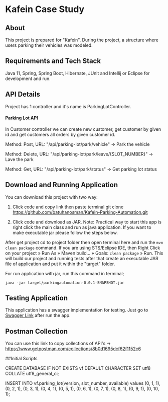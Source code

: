 #  Kafein Case Study

## About
This project is prepared for "Kafein". During the project, a structure where users parking their vehicles was modeled.

## Requirements and Tech Stack

Java 11, Spring, Spring Boot, Hibernate, JUnit and Intellij or Eclipse for development and run.

## API Details
Project has 1 controller and it's name is ParkingLotController.

#### Parking Lot API
In Customer controller we can create new customer, get customer by given id and get customers all orders by given customer id.

Method: Post, URL: "/api/parking-lot/park/vehicle" -> Park the vehicle

Method: Delete, URL: "/api/parking-lot/park/leave/{SLOT_NUMBER}" -> Lave the park

Method: Get, URL: "/api/parking-lot/park/status" -> Get parking lot status


## Download and Running Application

You can download this project with two way:
1) Click code and copy link then paste terminal  git clone https://github.com/batuhanosman/Kafein-Parking-Automation.git

2) Click code and download as JAR.
Note: Practical way to start this app is right click the main class and run as java application. If you want to make executable jar please follow the steps below.

After get project cd to project folder then open terminal here and run the
```mvn clean package```
command. If you are using STS/Eclipse IDE, then Right Click on your project » Run As » Maven build… » Goals:
```clean package```
» Run. This will build our project and running tests after that create an executable JAR file of application and put it within the "target" folder.

For run application with jar, run this command in terminal;

```java -jar target/parkingautomation-0.0.1-SNAPSHOT.jar```

## Testing Application

This application has a swagger implementation for testing.
Just go to [Swagger Link](http://localhost:8999/swagger-ui.html#/) after run the app.


## Postman Collection
You can use this link to copy collections of API's -> https://www.getpostman.com/collections/8b0d1695dcf62f1152c6


##Initial Scripts

CREATE DATABASE IF NOT EXISTS vf DEFAULT CHARACTER SET utf8 COLLATE utf8_general_ci;

INSERT INTO vf.parking_lot(version, slot_number, available)
values (0, 1, 1),
	   (0, 2, 1),
	   (0, 3, 1),
	   (0, 4, 1),
	   (0, 5, 1),
	   (0, 6, 1),
	   (0, 7, 1),
	   (0, 8, 1),
	   (0, 9, 1),
	   (0, 10, 1);
